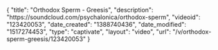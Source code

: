 {
    "title": "Orthodox Sperm - Greesis",
    "description": "https:\/\/soundcloud.com\/psychalonica\/orthodox-sperm",
    "videoid": "123420053",
    "date_created": "1388740436",
    "date_modified": "1517274453",
    "type": "captivate",
    "layout": "video",
    "url": "\/v\/orthodox-sperm-greesis\/123420053"
}